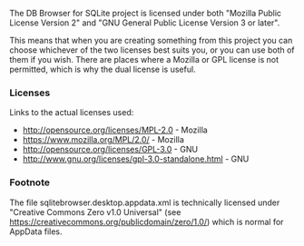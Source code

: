 The DB Browser for SQLite project is licensed under both "Mozilla Public License Version 2" and "GNU General Public License Version 3 or later".

This means that when you are creating something from this project you can choose whichever of the two licenses best suits you, or you can use both of them if you wish. There are places where a Mozilla or GPL license is not permitted, which is why the dual license is useful.

### Licenses

Links to the actual licenses used:

* <http://opensource.org/licenses/MPL-2.0> - Mozilla
* <https://www.mozilla.org/MPL/2.0/> - Mozilla
* <http://opensource.org/licenses/GPL-3.0> - GNU
* <http://www.gnu.org/licenses/gpl-3.0-standalone.html> - GNU

### Footnote

The file sqlitebrowser.desktop.appdata.xml is technically licensed under "Creative Commons Zero v1.0 Universal" (see https://creativecommons.org/publicdomain/zero/1.0/) which is normal for AppData files.